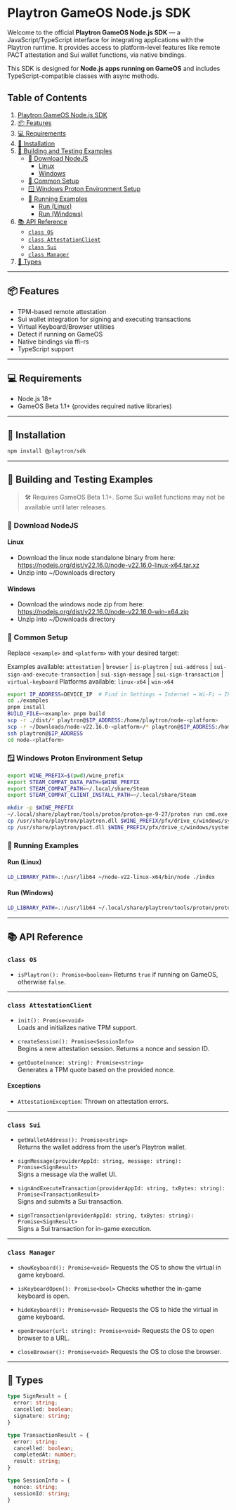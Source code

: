 # Playtron GameOS Node.js SDK

Welcome to the official **Playtron GameOS Node.js SDK** — a JavaScript/TypeScript interface for integrating applications with the Playtron runtime. It provides access to platform-level features like remote PACT attestation and Sui wallet functions, via native bindings.

This SDK is designed for **Node.js apps running on GameOS** and includes TypeScript-compatible classes with async methods.

## Table of Contents

1. [Playtron GameOS Node.js SDK](#playtron-gameos-nodejs-sdk)
2. [📦 Features](#📦-features)
3. [💻 Requirements](#💻-requirements)
4. [🚀 Installation](#🚀-installation)
5. [🧪 Building and Testing Examples](#🧪-building-and-testing-examples)  
   - [🔧 Download NodeJS](#🔧-download-nodejs)  
     - [Linux](#linux)  
     - [Windows](#windows)  
   - [🔧 Common Setup](#🔧-common-setup)  
   - [🪟 Windows Proton Environment Setup](#🪟-windows-proton-environment-setup)  
   - [🧪 Running Examples](#🧪-running-examples)  
     - [Run (Linux)](#run-linux)  
     - [Run (Windows)](#run-windows)
6. [📚 API Reference](#📚-api-reference)  
   - [`class OS`](#class-os)  
   - [`class AttestationClient`](#class-attestationclient)  
   - [`class Sui`](#class-sui)  
   - [`class Manager`](#class-manager)
7. [🧾 Types](#🧾-types)

---

## 📦 Features

- TPM-based remote attestation
- Sui wallet integration for signing and executing transactions
- Virtual Keyboard/Browser utilities
- Detect if running on GameOS
- Native bindings via ffi-rs
- TypeScript support

---

## 💻 Requirements

- Node.js 18+
- GameOS Beta 1.1+ (provides required native libraries)

---

## 🚀 Installation

```bash
npm install @playtron/sdk
```

---

## 🧪 Building and Testing Examples

> 🛠️ Requires GameOS Beta 1.1+. Some Sui wallet functions may not be available until later releases.

### 🔧 Download NodeJS

#### Linux

- Download the linux node standalone binary from here: https://nodejs.org/dist/v22.16.0/node-v22.16.0-linux-x64.tar.xz
- Unzip into ~/Downloads directory

#### Windows

- Download the windows node zip from here: https://nodejs.org/dist/v22.16.0/node-v22.16.0-win-x64.zip
- Unzip into ~/Downloads directory

### 🔧 Common Setup

Replace `<example>` and `<platform>` with your desired target:

Examples available: `attestation` | `browser` | `is-playtron` | `sui-address` | `sui-sign-and-execute-transaction` | `sui-sign-message` | `sui-sign-transaction` | `virtual-keyboard`
Platforms available: `linux-x64` | `win-x64`

```bash
export IP_ADDRESS=DEVICE_IP  # Find in Settings → Internet → Wi-Fi → IP Address
cd ./examples
pnpm install
BUILD_FILE=<example> pnpm build
scp -r ./dist/* playtron@$IP_ADDRESS:/home/playtron/node-<platform>
scp -r ~/Downloads/node-v22.16.0-<platform>/* playtron@$IP_ADDRESS:/home/playtron/node-v22-<platform>
ssh playtron@$IP_ADDRESS
cd node-<platform>
```

### 🪟 Windows Proton Environment Setup

```bash
export WINE_PREFIX=$(pwd)/wine_prefix
export STEAM_COMPAT_DATA_PATH=$WINE_PREFIX
export STEAM_COMPAT_PATH=~/.local/share/Steam
export STEAM_COMPAT_CLIENT_INSTALL_PATH=~/.local/share/Steam

mkdir -p $WINE_PREFIX
~/.local/share/playtron/tools/proton/proton-ge-9-27/proton run cmd.exe /c exit
cp /usr/share/playtron/playtron.dll $WINE_PREFIX/pfx/drive_c/windows/system32/
cp /usr/share/playtron/pact.dll $WINE_PREFIX/pfx/drive_c/windows/system32/
```

### 🧪 Running Examples

#### Run (Linux)
```bash
LD_LIBRARY_PATH=.:/usr/lib64 ~/node-v22-linux-x64/bin/node ./index
```

#### Run (Windows)
```bash
LD_LIBRARY_PATH=.:/usr/lib64 ~/.local/share/playtron/tools/proton/proton-ge-9-27/proton runinprefix ~/node-v22-win-x64/node.exe ./index
```

---

## 📚 API Reference

### `class OS`

- `isPlaytron(): Promise<boolean>`
  Returns `true` if running on GameOS, otherwise `false`.

---

### `class AttestationClient`

- `init(): Promise<void>`  
  Loads and initializes native TPM support.

- `createSession(): Promise<SessionInfo>`  
  Begins a new attestation session. Returns a nonce and session ID.

- `getQuote(nonce: string): Promise<string>`  
  Generates a TPM quote based on the provided nonce.

#### Exceptions

- `AttestationException`: Thrown on attestation errors.

---

### `class Sui`

- `getWalletAddress(): Promise<string>`  
  Returns the wallet address from the user’s Playtron wallet.

- `signMessage(providerAppId: string, message: string): Promise<SignResult>`  
  Signs a message via the wallet UI.

- `signAndExecuteTransaction(providerAppId: string, txBytes: string): Promise<TransactionResult>`  
  Signs and submits a Sui transaction.

- `signTransaction(providerAppId: string, txBytes: string): Promise<SignResult>`  
  Signs a Sui transaction for in-game execution.

---

### `class Manager`

- `showKeyboard(): Promise<void>`
  Requests the OS to show the virtual in game keyboard.

- `isKeyboardOpen(): Promise<bool>`
  Checks whether the in-game keyboard is open.

- `hideKeyboard(): Promise<void>`
  Requests the OS to hide the virtual in game keyboard.

- `openBrowser(url: string): Promise<void>`
  Requests the OS to open browser to a URL.

- `closeBrowser(): Promise<void>`
  Requests the OS to close the browser.

---

## 🧾 Types

```ts
type SignResult = {
  error: string;
  cancelled: boolean;
  signature: string;
}

type TransactionResult = {
  error: string;
  cancelled: boolean;
  completedAt: number;
  result: string;
}

type SessionInfo = {
  nonce: string;
  sessionId: string;
}
```
